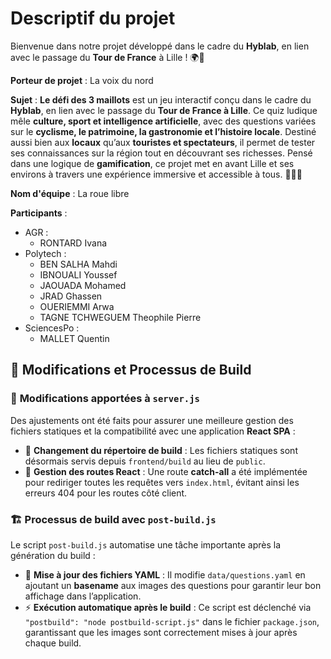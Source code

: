 # Descriptif du projet

Bienvenue dans notre projet développé dans le cadre du **Hyblab**, en lien avec le passage du **Tour de France** à Lille ! 🌍🎉  

**Porteur de projet** : La voix du nord

**Sujet** : **Le défi des 3 maillots** est un jeu interactif conçu dans le cadre du **Hyblab**, en lien avec le passage du **Tour de France à Lille**. Ce quiz ludique mêle **culture, sport et intelligence artificielle**, avec des questions variées sur le **cyclisme, le patrimoine, la gastronomie et l’histoire locale**. Destiné aussi bien aux **locaux** qu’aux **touristes et spectateurs**, il permet de tester ses connaissances sur la région tout en découvrant ses richesses. Pensé dans une logique de **gamification**, ce projet met en avant Lille et ses environs à travers une expérience immersive et accessible à tous. 🚴‍♂️🎉

**Nom d'équipe** : La roue libre

**Participants** :

- AGR :
  - RONTARD Ivana
- Polytech :
  - BEN SALHA Mahdi
  - IBNOUALI Youssef
  - JAOUADA Mohamed
  - JRAD Ghassen
  - OUERIEMMI Arwa
  - TAGNE TCHWEGUEM Theophile Pierre
- SciencesPo :
  - MALLET Quentin

## 🔧 **Modifications et Processus de Build**  

### 🚀 **Modifications apportées à `server.js`**  

Des ajustements ont été faits pour assurer une meilleure gestion des fichiers statiques et la compatibilité avec une application **React SPA** :  

- 📂 **Changement du répertoire de build** : Les fichiers statiques sont désormais servis depuis `frontend/build` au lieu de `public`.  
- 🔄 **Gestion des routes React** : Une route **catch-all** a été implémentée pour rediriger toutes les requêtes vers `index.html`, évitant ainsi les erreurs 404 pour les routes côté client.  

### 🏗️ **Processus de build avec `post-build.js`**  

Le script `post-build.js` automatise une tâche importante après la génération du build :  

- 📄 **Mise à jour des fichiers YAML** : Il modifie `data/questions.yaml` en ajoutant un **basename** aux images des questions pour garantir leur bon affichage dans l’application.
- ⚡ **Exécution automatique après le build** : Ce script est déclenché via `"postbuild": "node postbuild-script.js"` dans le fichier `package.json`, garantissant que les images sont correctement mises à jour après chaque build.  

